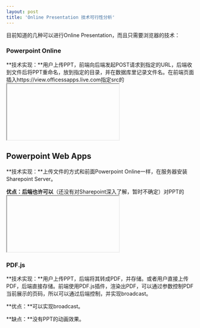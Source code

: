 ```yaml
---
layout: post
title: 'Online Presentation 技术可行性分析'
---
```


目前知道的几种可以进行Online Presentation，而且只需要浏览器的技术：

### Powerpoint Online

**技术实现：**用户上传PPT，前端向后端发起POST请求到指定的URL，后端收到文件后将PPT重命名，放到指定的目录，并在数据库里记录文件名。在前端页面插入https://view.officessapps.live.com指定src的<iframe>，src的src参数为文件路径，这样即可在浏览器上观看并控制PPT。

**优点：**方便，用Office的API轻松实现在浏览器上观看PPT。

**缺点：**无法通过后端控制前端PPT当前展示的页码，实现broadcast。

<iframe src='https://view.officeapps.live.com/op/embed.aspx?src=http%3A%2F%2Fvideo%2Ech9%2Ems%3A80%2Fbuild%2F2011%2Fslides%2FTOOL%2D532T%5FSutter%2Epptx&wdAr=1.7777777777777777' width='610px' height='367px' frameborder='0'>这是嵌入 <a target='_blank' href='https://office.com'>Microsoft Office</a> 演示文稿，由 <a target='_blank' href='https://office.com/webapps'>Office Online</a> 支持。</iframe>

## Powerpoint Web Apps

**技术实现：**上传文件的方式和前面Powerpoint Online一样，在服务器安装Sharepoint Server。

**优点：**后端**也许可以**（还没有对Sharepoint深入了解，暂时不确定）对PPT的<iframe>有更多的控制，实现broadcast。

**缺点：**后端需要做的事情更多，需要学习和使用Sharepoint，及C#语言和ASP.NET框架。

<iframe width="700px" height="385px" src="http://ppt.dongboke.com/p/PowerPointFrame.aspx?WOPISrc=http%3a%2f%2f192.168.164.1%3a888%2fwopi%2ffiles%2f1333197136400998400-1333535900816105472-1.ppt%3fa%3d1&amp;PowerPointView=SlideShowView"></iframe>

### PDF.js

**技术实现：**用户上传PPT，后端将其转成PDF，并存储。或者用户直接上传PDF，后端直接存储。前端使用PDF.js插件，渲染出PDF，可以通过参数控制PDF当前展示的页码，所以可以通过后端控制，并实现broadcast。

**优点：**可以实现broadcast。

**缺点：**没有PPT的动画效果。